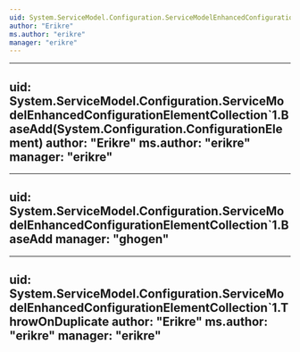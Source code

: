 ```yaml
---
uid: System.ServiceModel.Configuration.ServiceModelEnhancedConfigurationElementCollection`1
author: "Erikre"
ms.author: "erikre"
manager: "erikre"
---
```


---
uid: System.ServiceModel.Configuration.ServiceModelEnhancedConfigurationElementCollection`1.BaseAdd(System.Configuration.ConfigurationElement)
author: "Erikre"
ms.author: "erikre"
manager: "erikre"
---

---
uid: System.ServiceModel.Configuration.ServiceModelEnhancedConfigurationElementCollection`1.BaseAdd
manager: "ghogen"
---

---
uid: System.ServiceModel.Configuration.ServiceModelEnhancedConfigurationElementCollection`1.ThrowOnDuplicate
author: "Erikre"
ms.author: "erikre"
manager: "erikre"
---
